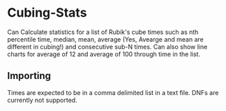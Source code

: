 # Cubing-Stats
Can Calculate statistics for a list of Rubik's cube times such as nth percentile time, median, mean, average (Yes, Avearge and mean are different in cubing!) and consecutive sub-N times.  Can also show line charts for average of 12 and average of 100 through time in the list.

## Importing
Times are expected to be in a comma delimited list in a text file.  DNFs are currently not supported.

